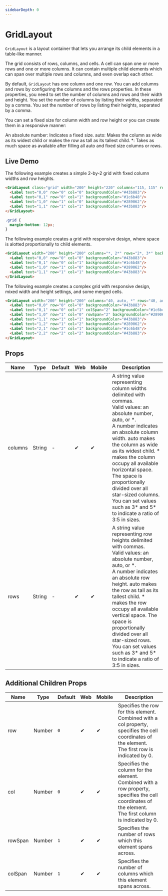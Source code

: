 ```yaml
---
sidebarDepth: 0
---
```


# GridLayout

`GridLayout` is a layout container that lets you arrange its child elements in a table-like manner.

The grid consists of rows, columns, and cells. A cell can span one or more rows and one or more columns. It can contain multiple child elements which can span over multiple rows and columns, and even overlap each other.

By default, `GridLayout` has one column and one row. You can add columns and rows by configuring the columns and the rows properties. In these properties, you need to set the number of columns and rows and their width and height. You set the number of columns by listing their widths, separated by a comma. You set the number of rows by listing their heights, separated by a comma.

You can set a fixed size for column width and row height or you can create them in a responsive manner:

An absolute number: Indicates a fixed size.
auto: Makes the column as wide as its widest child or makes the row as tall as its tallest child.
*: Takes as much space as available after filling all auto and fixed size columns or rows.


## Live Demo

<DocExampleBox :liveDemoMode="true">
  <GridLayoutLiveDemo />
</DocExampleBox>

The following example creates a simple 2-by-2 grid with fixed column widths and row heights.

<DocExampleBox >

```html
<GridLayout class="grid" width="200" height="220" columns="115, 115" rows="115, 115">
  <Label text="0,0" row="0" col="0" backgroundColor="#43b883"/>
  <Label text="0,1" row="0" col="1" backgroundColor="#1c6b48"/>
  <Label text="1,0" row="1" col="0" backgroundColor="#289062"/>
  <Label text="1,1" row="1" col="1" backgroundColor="#43b883"/>
</GridLayout>
```

```scss
.grid {
  margin-bottom: 12px;
}
```

<GridLayoutDoc />
</DocExampleBox>

The following example creates a grid with responsive design, where space is alotted proportionally to child elements.

<DocExampleBox >

```html
<GridLayout width="200" height="200" columns="*, 2*" rows="2*, 3*" backgroundColor="#3c495e">
  <Label text="0,0" row="0" col="0" backgroundColor="#43b883"/>
  <Label text="0,1" row="0" col="1" backgroundColor="#1c6b48"/>
  <Label text="1,0" row="1" col="0" backgroundColor="#289062"/>
  <Label text="1,1" row="1" col="1" backgroundColor="#43b883"/>
</GridLayout>
```

<GridLayoutResponsiveDoc />
</DocExampleBox>

The following example creates a complex grid with responsive design, mixed width and height settings, and some merged cells.

<DocExampleBox >

```html
<GridLayout width="200" height="200" columns="40, auto, *" rows="40, auto, *" backgroundColor="#3c495e">
  <Label text="0,0" row="0" col="0" backgroundColor="#43b883"/>
  <Label text="0,1" row="0" col="1" colSpan="2" backgroundColor="#1c6b48"/>
  <Label text="1,0" row="1" col="0" rowSpan="2" backgroundColor="#289062"/>
  <Label text="1,1" row="1" col="1" backgroundColor="#43b883"/>
  <Label text="1,2" row="1" col="2" backgroundColor="#289062"/>
  <Label text="2,1" row="2" col="1" backgroundColor="#1c6b48"/>
  <Label text="2,2" row="2" col="2" backgroundColor="#43b883"/>
</GridLayout>
```

<GridLayoutComplexGridDoc />
</DocExampleBox>

## Props

| Name    | Type   | Default | Web | Mobile | Description |
| ------- | ------ | ------- | --- | ------ | ----------- |
| columns | String |    -    | ✔   | ✔      | A string value representing column widths delimited with commas. <br/>Valid values: an absolute number, auto, or \*. <br/> A number indicates an absolute column width. auto makes the column as wide as its widest child. \* makes the column occupy all available horizontal space. The space is proportionally divided over all star-sized columns. You can set values such as 3\* and 5\* to indicate a ratio of 3:5 in sizes. |
| rows    | String |    -    | ✔   | ✔      | A string value representing row heights delimited with commas.<br/> Valid values: an absolute number, auto, or \*.<br/> A number indicates an absolute row height. auto makes the row as tall as its tallest child. \* makes the row occupy all available vertical space. The space is proportionally divided over all star-sized rows. You can set values such as 3\* and 5\* to indicate a ratio of 3:5 in sizes. |

## Additional Children Props

| Name    | Type   | Default | Web | Mobile | Description |
| ------- | ------ | ------- | --- | ------ | ----------- |
| row     | Number | `0`     | ✔   | ✔      | Specifies the row for this element. Combined with a col property, specifies the cell coordinates of the element.<br/> The first row is indicated by 0. |
| col     | Number | `0`     | ✔   | ✔      | Specifies the column for the element. Combined with a row property, specifies the cell coordinates of the element.<br/> The first column is indicated by 0. | 
| rowSpan | Number | `1`     | ✔   | ✔      | Specifies the number of rows which this element spans across. |
| colSpan | Number | `1`     | ✔   | ✔      | Specifies the number of columns which this element spans across. |